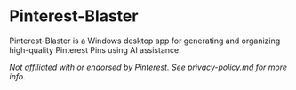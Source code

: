 # Pinterest-Blaster

Pinterest-Blaster is a Windows desktop app for generating and organizing high-quality Pinterest Pins using AI assistance.

_Not affiliated with or endorsed by Pinterest. See privacy-policy.md for more info._
